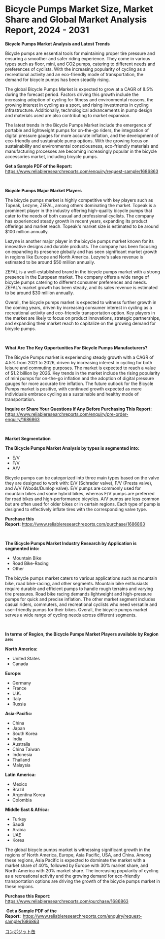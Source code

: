 <p><h1>Bicycle Pumps Market Size, Market Share and Global Market Analysis Report, 2024 - 2031</h1></p><p><strong>Bicycle Pumps Market Analysis and Latest Trends</strong></p>
<p><p>Bicycle pumps are essential tools for maintaining proper tire pressure and ensuring a smoother and safer riding experience. They come in various types such as floor, mini, and CO2 pumps, catering to different needs and preferences of cyclists. With the increasing popularity of cycling as a recreational activity and an eco-friendly mode of transportation, the demand for bicycle pumps has been steadily rising.</p><p>The global Bicycle Pumps Market is expected to grow at a CAGR of 8.5% during the forecast period. Factors driving this growth include the increasing adoption of cycling for fitness and environmental reasons, the growing interest in cycling as a sport, and rising investments in cycling infrastructure. Additionally, technological advancements in pump design and materials used are also contributing to market expansion.</p><p>The latest trends in the Bicycle Pumps Market include the emergence of portable and lightweight pumps for on-the-go riders, the integration of digital pressure gauges for more accurate inflation, and the development of eco-friendly and sustainable pump options. With the growing focus on sustainability and environmental consciousness, eco-friendly materials and manufacturing processes are becoming increasingly popular in the bicycle accessories market, including bicycle pumps.</p></p>
<p><strong>Get a Sample PDF of the Report:&nbsp;</strong> <a href="https://www.reliableresearchreports.com/enquiry/request-sample/1686863">https://www.reliableresearchreports.com/enquiry/request-sample/1686863</a></p>
<p>&nbsp;</p>
<p><strong>Bicycle Pumps Major Market Players</strong></p>
<p><p>The bicycle pumps market is highly competitive with key players such as Topeak, Lezyne, ZEFAL, among others dominating the market. Topeak is a prominent player in the industry offering high-quality bicycle pumps that cater to the needs of both casual and professional cyclists. The company has experienced steady growth in recent years, expanding its product offerings and market reach. Topeak's market size is estimated to be around $100 million annually.</p><p>Lezyne is another major player in the bicycle pumps market known for its innovative designs and durable products. The company has been focusing on expanding its presence globally and has seen significant market growth in regions like Europe and North America. Lezyne's sales revenue is estimated to be around $50 million annually.</p><p>ZEFAL is a well-established brand in the bicycle pumps market with a strong presence in the European market. The company offers a wide range of bicycle pumps catering to different consumer preferences and needs. ZEFAL's market growth has been steady, and its sales revenue is estimated to be around $30 million annually.</p><p>Overall, the bicycle pumps market is expected to witness further growth in the coming years, driven by increasing consumer interest in cycling as a recreational activity and eco-friendly transportation option. Key players in the market are likely to focus on product innovations, strategic partnerships, and expanding their market reach to capitalize on the growing demand for bicycle pumps.</p></p>
<p>&nbsp;</p>
<p><strong>What Are The Key Opportunities For Bicycle Pumps Manufacturers?</strong></p>
<p><p>The Bicycle Pumps market is experiencing steady growth with a CAGR of 4.5% from 2021 to 2026, driven by increasing interest in cycling for both leisure and commuting purposes. The market is expected to reach a value of $1.2 billion by 2026. Key trends in the market include the rising popularity of mini pumps for on-the-go inflation and the adoption of digital pressure gauges for more accurate tire inflation. The future outlook for the Bicycle Pumps market is positive, with continued growth expected as more individuals embrace cycling as a sustainable and healthy mode of transportation.</p></p>
<p><strong>Inquire or Share Your Questions If Any Before Purchasing This Report:</strong> <a href="https://www.reliableresearchreports.com/enquiry/pre-order-enquiry/1686863">https://www.reliableresearchreports.com/enquiry/pre-order-enquiry/1686863</a></p>
<p>&nbsp;</p>
<p><strong>Market Segmentation</strong></p>
<p><strong>The Bicycle Pumps Market Analysis by types is segmented into:</strong></p>
<p><ul><li>E/V</li><li>F/V</li><li>A/V</li></ul></p>
<p><p>Bicycle pumps can be categorized into three main types based on the valve they are designed to work with: E/V (Schrader valve), F/V (Presta valve), and A/V (Woods/Dunlop valve). E/V pumps are commonly used for mountain bikes and some hybrid bikes, whereas F/V pumps are preferred for road bikes and high-performance bicycles. A/V pumps are less common but are often used for older bikes or in certain regions. Each type of pump is designed to effectively inflate tires with the corresponding valve type.</p></p>
<p><strong>Purchase this Report:&nbsp;</strong><a href="https://www.reliableresearchreports.com/purchase/1686863">https://www.reliableresearchreports.com/purchase/1686863</a></p>
<p>&nbsp;</p>
<p><strong>The Bicycle Pumps Market Industry Research by Application is segmented into:</strong></p>
<p><ul><li>Mountain Bike</li><li>Road Bike-Racing</li><li>Other</li></ul></p>
<p><p>The bicycle pumps market caters to various applications such as mountain bike, road bike-racing, and other segments. Mountain bike enthusiasts require durable and efficient pumps to handle rough terrains and varying tire pressures. Road bike racing demands lightweight and high-pressure pumps for quick and precise inflation. The other market segment includes casual riders, commuters, and recreational cyclists who need versatile and user-friendly pumps for their bikes. Overall, the bicycle pumps market serves a wide range of cycling needs across different segments.</p></p>
<p>&nbsp;</p>
<p><strong>In terms of Region, the Bicycle Pumps Market Players available by Region are:</strong></p>
<p>
    <p> <strong> North America: </strong>
        <ul>
            <li>United States</li>
            <li>Canada</li>
        </ul>
        </p> 
    <p> <strong> Europe: </strong>
        <ul>
            <li>Germany</li>
            <li>France</li>
            <li>U.K.</li>
            <li>Italy</li>
            <li>Russia</li>
        </ul>
        </p> 
    <p> <strong> Asia-Pacific: </strong>
        <ul>
            <li>China</li>
            <li>Japan</li>
            <li>South Korea</li>
            <li>India</li>
            <li>Australia</li>
            <li>China Taiwan</li>
            <li>Indonesia</li>
            <li>Thailand</li>
            <li>Malaysia</li>
        </ul>
        </p> 
    <p> <strong> Latin America: </strong>
        <ul>
            <li>Mexico</li>
            <li>Brazil</li>
            <li>Argentina Korea</li>
            <li>Colombia</li>
        </ul>
        </p> 
    <p> <strong> Middle East & Africa: </strong>
        <ul>
            <li>Turkey</li>
            <li>Saudi</li>
            <li>Arabia</li>
            <li>UAE</li>
            <li>Korea</li>
        </ul>
    </p>
    </p>
<p><p>The global bicycle pumps market is witnessing significant growth in the regions of North America, Europe, Asia Pacific, USA, and China. Among these regions, Asia Pacific is expected to dominate the market with a market share of 40%, followed by Europe with 30% market share, and North America with 20% market share. The increasing popularity of cycling as a recreational activity and the growing demand for eco-friendly transportation options are driving the growth of the bicycle pumps market in these regions.</p></p>
<p><strong>Purchase this Report: </strong><a href="https://www.reliableresearchreports.com/purchase/1686863">https://www.reliableresearchreports.com/purchase/1686863</a></p>
<p>&nbsp;<strong>Get a Sample PDF of the Report:&nbsp;&nbsp;</strong><a href="https://www.reliableresearchreports.com/enquiry/request-sample/1686863">https://www.reliableresearchreports.com/enquiry/request-sample/1686863</a></p>
<p><strong></strong></p>
<p><p><a href="https://github.com/nxboeu02965442/Market-Research-Report-List-1/blob/main/14002496053.md">コンポジット缶</a></p></p>
